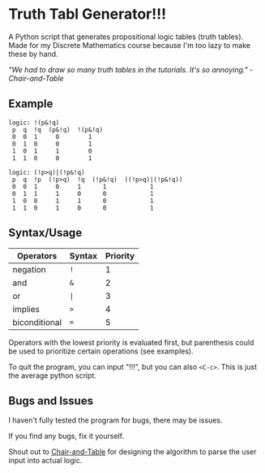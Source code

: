 # Truth Tabl Generator!!!

A Python script that generates propositional logic tables (truth tables). Made for my Discrete Mathematics course because I'm too lazy to make these by hand.

*"We had to draw so many truth tables in the tutorials. It's so annoying." - Chair-and-Table*

## Example
```
logic: !(p&!q)
 p  q  !q  (p&!q)  !(p&!q)
 0  0  1     0        1
 0  1  0     0        1
 1  0  1     1        0
 1  1  0     0        1

logic: (!p>q)|(!p&!q)
 p  q  !p  (!p>q)  !q  (!p&!q)  ((!p>q)|(!p&!q))
 0  0  1     0     1      1            1
 0  1  1     1     0      0            1
 1  0  0     1     1      0            1
 1  1  0     1     0      0            1
```

## Syntax/Usage
Operators | Syntax | Priority
--- | --- | ---
negation | `!` | 1
and | `&` | 2
or | `\|` | 3
implies | `>` | 4
biconditional | `=` | 5

Operators with the lowest priority is evaluated first, but parenthesis could be used to prioritize certain operations (see examples).

To quit the program, you can input "!!!", but you can also `<C-c>`. This is just the average python script.

## Bugs and Issues
I haven't fully tested the program for bugs, there may be issues. 

If you find any bugs, fix it yourself.

Shout out to [Chair-and-Table](https://github.com/Chair-and-table) for designing the algorithm to parse the user input into actual logic.
